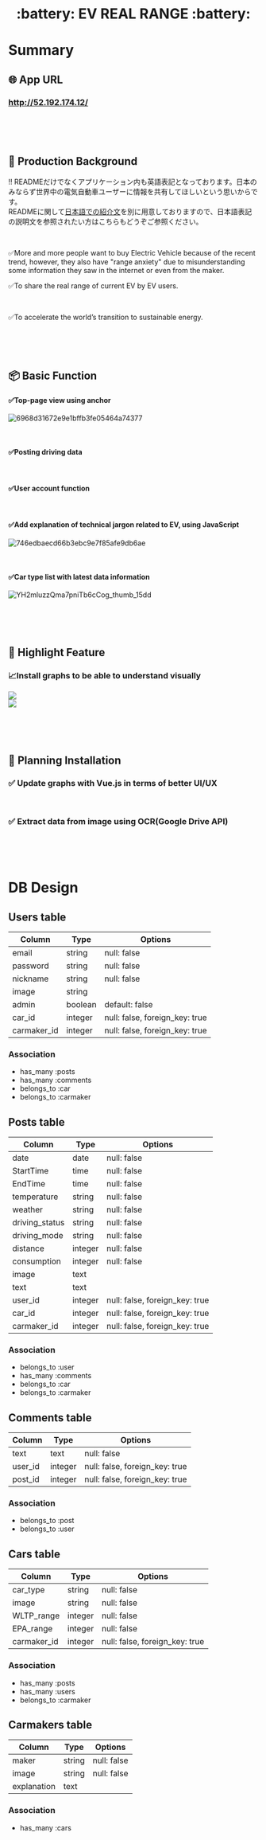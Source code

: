 
<h1 align="center"> :battery: EV REAL RANGE :battery: </h1>  

# Summary
## 🌐 App URL
### **http://52.192.174.12/** 
  
  <br> 
  <br>
  <br>
  
## 💬 Production Background
:bangbang: READMEだけでなくアプリケーション内も英語表記となっております。日本のみならず世界中の電気自動車ユーザーに情報を共有してほしいという思いからです。  
READMEに関して[日本語での紹介文](https://docs.google.com/document/d/1La2AMuKh35N6T-hoDb2Ai1dZvnH0GdFNMCpRIX4GDOU)を別に用意しておりますので、日本語表記の説明文を参照されたい方はこちらもどうぞご参照ください。

  <br>
  
:white_check_mark:More and more people want to buy Electric Vehicle because of the recent trend, however, they also have "range anxiety" due to misunderstanding some information they saw in the internet or even from the maker.   

:white_check_mark:To share the real range of current EV by EV users. 

  <br>

:white_check_mark:To accelerate the world’s transition to sustainable energy.
  
  <br>
  <br>
  <br>
  
## :package: Basic Function
#### :white_check_mark:Top-page view using anchor   
![6968d31672e9e1bffb3fe05464a74377](https://user-images.githubusercontent.com/62327707/81954357-b7de5d00-9643-11ea-8a8d-6701a918a1a7.gif)  

  <br>

#### :white_check_mark:Posting driving data  

  <br>

#### :white_check_mark:User account function  

  <br>

#### :white_check_mark:Add explanation of technical jargon related to EV, using JavaScript  
![746edbaecd66b3ebc9e7f85afe9db6ae](https://user-images.githubusercontent.com/62327707/82011733-e1819d80-96b0-11ea-894c-9c3b6a4c7648.gif)

  <br>

#### :white_check_mark:Car type list with latest data information 
![YH2mluzzQma7pniTb6cCog_thumb_15dd](https://user-images.githubusercontent.com/62327707/82015498-d717d180-96b9-11ea-85c5-fae8384dd893.jpg)

  <br>
  <br>
  <br>

## :eyes: Highlight Feature
### :chart_with_upwards_trend:Install graphs to be able to understand visually
![](https://i.gyazo.com/fada092134f85827b36415bba0072e09.png)  
![](https://i.gyazo.com/3cd668893e56af61ef25970d4a7a19e0.png)

  <br>
  <br>
  <br>

## :thought_balloon: Planning Installation
### :white_check_mark: Update graphs with Vue.js in terms of better UI/UX

  <br>

### :white_check_mark: Extract data from image using OCR(Google Drive API)

  <br>
  <br>
  <br>

# DB Design
## Users table
|Column|Type|Options|
|------|----|-------|
|email|string|null: false|
|password|string|null: false|
|nickname|string|null: false|
|image|string|
|admin|boolean|default: false|
|car_id|integer|null: false, foreign_key: true|
|carmaker_id|integer|null: false, foreign_key: true|
### Association
- has_many :posts
- has_many :comments
- belongs_to :car
- belongs_to :carmaker

## Posts table
|Column|Type|Options|
|------|----|-------|
|date|date|null: false|
|StartTime|time|null: false|
|EndTime|time|null: false|
|temperature|string|null: false|
|weather|string|null: false|
|driving_status|string|null: false|
|driving_mode|string|null: false|
|distance|integer|null: false|
|consumption|integer|null: false|
|image|text|
|text|text|
|user_id|integer|null: false, foreign_key: true|
|car_id|integer|null: false, foreign_key: true|
|carmaker_id|integer|null: false, foreign_key: true|
### Association
- belongs_to :user
- has_many :comments
- belongs_to :car
- belongs_to :carmaker

## Comments table
|Column|Type|Options|
|------|----|-------|
|text|text|null: false|
|user_id|integer|null: false, foreign_key: true|
|post_id|integer|null: false, foreign_key: true|
### Association
- belongs_to :post
- belongs_to :user

## Cars table
|Column|Type|Options|
|------|----|-------|
|car_type|string|null: false|
|image|string|null: false|
|WLTP_range|integer|null: false|
|EPA_range|integer|null: false|
|carmaker_id|integer|null: false, foreign_key: true|
### Association
- has_many :posts
- has_many :users
- belongs_to :carmaker

## Carmakers table
|Column|Type|Options|
|------|----|-------|
|maker|string|null: false|
|image|string|null: false|
|explanation|text|
### Association
- has_many :cars

